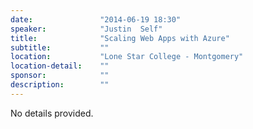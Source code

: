 ```yaml
---
date:               "2014-06-19 18:30"
speaker:            "Justin  Self"
title:              "Scaling Web Apps with Azure"
subtitle:           ""
location:           "Lone Star College - Montgomery"
location-detail:    ""
sponsor:            ""
description:        ""
---
```

No details provided.
